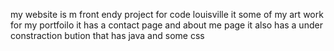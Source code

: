 my website is m front endy project for code louisville it some of my art work for my portfoilo
it has a contact page and about me  page it also has a under constraction bution that has java and some css 

